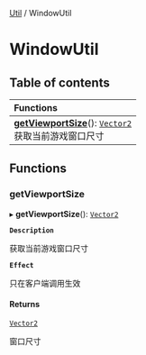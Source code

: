 [Util](Util.Util.md) / WindowUtil

# WindowUtil <Badge type="tip" text="Namespace" />

## Table of contents

| Functions |
| :-----|
| **[getViewportSize](Util.Util.WindowUtil.md#getviewportsize)**(): [`Vector2`](../classes/Type.Type.Vector2.md) <br> 获取当前游戏窗口尺寸|

## Functions

### getViewportSize

▸ **getViewportSize**(): [`Vector2`](../classes/Type.Type.Vector2.md)

**`Description`**

获取当前游戏窗口尺寸

**`Effect`**

只在客户端调用生效

#### Returns

[`Vector2`](../classes/Type.Type.Vector2.md)

窗口尺寸
